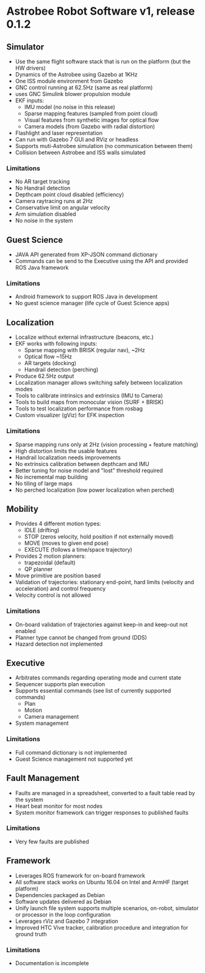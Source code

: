 # Astrobee Robot Software v1, release 0.1.2

## Simulator
  - Use the same flight software stack that is run on the platform (but the HW drivers)
  - Dynamics of the Astrobee using Gazebo at 1KHz
  - One ISS module environment from Gazebo
  - GNC control running at 62.5Hz (same as real platform)
  - uses GNC Simulink blower propulsion module
  - EKF inputs:
    - IMU model (no noise in this release)
    - Sparse mapping features (sampled from point cloud)
    - Visual features from synthetic images for optical flow
    - Camera models (from Gazebo with radial distortion)
  - Flashlight and laser representation
  - Can run with Gazebo 7 GUI and RViz or headless
  - Supports muti-Astrobee simulation (no communication between them)
  - Collision between Astrobee and ISS walls simulated

### Limitations
  - No AR target tracking
  - No Handrail detection
  - Depthcam point cloud disabled (efficiency)
  - Camera raytracing runs at 2Hz
  - Conservative limit on angular velocity
  - Arm simulation disabled
  - No noise in the system


## Guest Science
  - JAVA API generated from XP-JSON command dictionary
  - Commands can be send to the Executive using the API and provided ROS Java framework

### Limitations
  - Android framework to support ROS Java in development
  - No guest science manager (life cycle of Guest Science apps)

## Localization
  - Localize without external infrastructure (beacons, etc.)
  - EKF works with following inputs:
    - Sparse mapping with BRISK (regular nav), ~2Hz
    - Optical flow ~15Hz
    - AR targets (docking)
    - Handrail detection (perching)
  - Produce 62.5Hz output
  - Localization manager allows switching safely between localization modes
  - Tools to calibrate intrinsics and extrinsics (IMU to Camera)
  - Tools to build maps from monocular vision (SURF + BRISK)
  - Tools to test localization performance from rosbag
  - Custom visualizer (gViz) for EFK inspection

### Limitations
  - Sparse mapping runs only at 2Hz (vision processing + feature matching)
  - High distortion limits the usable features
  - Handrail localization needs improvements
  - No extrinsics calibration between depthcam and IMU
  - Better tuning for noise model and "lost" threshold required
  - No incremental map building
  - No tiling of large maps
  - No perched localization (low power localization when perched)

## Mobility
  - Provides 4 different motion types:
    - IDLE (drifting)
    - STOP (zeros velocity, hold position if not externally moved)
    - MOVE (moves to given end pose)
    - EXECUTE (follows a time/space trajectory)
  - Provides 2 motion planners:
    - trapezoidal (default)
    - QP planner
  - Move primitive are position based
  - Validation of trajectories: stationary end-point, hard limits (velocity and acceleration) and control frequency 
  - Velocity control is not allowed

### Limitations
  - On-board validation of trajectories against keep-in and keep-out not enabled
  - Planner type cannot be changed from ground (DDS)
  - Hazard detection not implemented

## Executive
  - Arbitrates commands regarding operating mode and current state
  - Sequencer supports plan execution
  - Supports essential commands (see list of currently supported commands)
    - Plan
    - Motion
    - Camera management
   - System management

### Limitations
  - Full command dictionary is not implemented
  - Guest Science management not supported yet

## Fault Management
  - Faults are managed in a spreadsheet, converted to a fault table read by the system
  - Heart beat monitor for most nodes
  - System monitor framework can trigger responses to published faults

### Limitations
  - Very few faults are published

## Framework
  - Leverages ROS framework for on-board framework
  - All software stack works on Ubuntu 16.04 on Intel and ArmHF (target platform)
  - Dependencies packaged as Debian
  - Software updates delivered as Debian
  - Unify launch file system supports multiple scenarios, on-robot, simulator or processor in the loop configuration
  - Leverages rViz and Gazebo 7 integration
  - Improved HTC Vive tracker, calibration procedure and integration for ground truth

### Limitations
  - Documentation is incomplete
